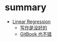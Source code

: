 # summary
 * [Linear Regression](part1/README.md)
    * [写作是没好的](part1/simple_linear_regression.md)
    * [GitBook 也不错](part1/gitbook.md)